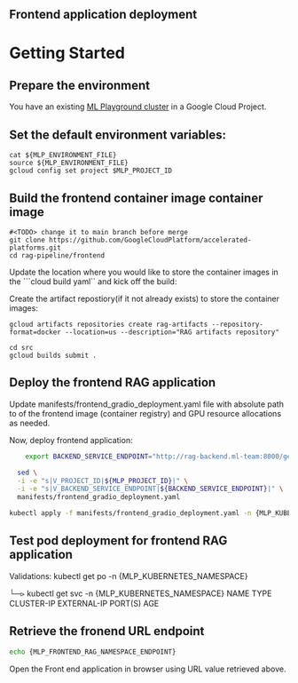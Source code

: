 ## Frontend application deployment

# Getting Started

## Prepare the environment

You have an existing [ML Playground cluster](https://github.com/GoogleCloudPlatform/accelerated-platforms/tree/main/platforms/gke-aiml/playground) in a Google Cloud Project.

## Set the default environment variables:

```
cat ${MLP_ENVIRONMENT_FILE}
source ${MLP_ENVIRONMENT_FILE}
gcloud config set project $MLP_PROJECT_ID
```

## Build the frontend container image container image

```
#<TODO> change it to main branch before merge
git clone https://github.com/GoogleCloudPlatform/accelerated-platforms.git
cd rag-pipeline/frontend
```

Update the location where you would like to store the container images in the ```cloud build yaml`` and kick off the build: 

Create the artifact repostiory(if it not already exists) to store the container images:

```
gcloud artifacts repositories create rag-artifacts --repository-format=docker --location=us --description="RAG artifacts repository"
```

```
cd src
gcloud builds submit . 
```

## Deploy the frontend RAG application

Update manifests/frontend_gradio_deployment.yaml file with absolute path to of the frontend image (container registry) and GPU resource allocations as needed. 

Now, deploy frontend application:

```sh
    export BACKEND_SERVICE_ENDPOINT="http://rag-backend.ml-team:8000/generate_product_recommendations/"
```

```sh
  sed \
  -i -e "s|V_PROJECT_ID|${MLP_PROJECT_ID}|" \
  -i -e "s|V_BACKEND_SERVICE_ENDPOINT|${BACKEND_SERVICE_ENDPOINT}|" \
  manifests/frontend_gradio_deployment.yaml
  ```

```sh
kubectl apply -f manifests/frontend_gradio_deployment.yaml -n {MLP_KUBERNETES_NAMESPACE}
```

## Test pod deployment for frontend RAG application
Validations: 
kubectl get po -n {MLP_KUBERNETES_NAMESPACE}


└─⪧ kubectl get svc -n {MLP_KUBERNETES_NAMESPACE}
NAME              TYPE           CLUSTER-IP      EXTERNAL-IP    PORT(S)          AGE


## Retrieve the fronend URL endpoint 

```sh
echo {MLP_FRONTEND_RAG_NAMESPACE_ENDPOINT}
```
Open the Front end application in browser using URL value retrieved above.